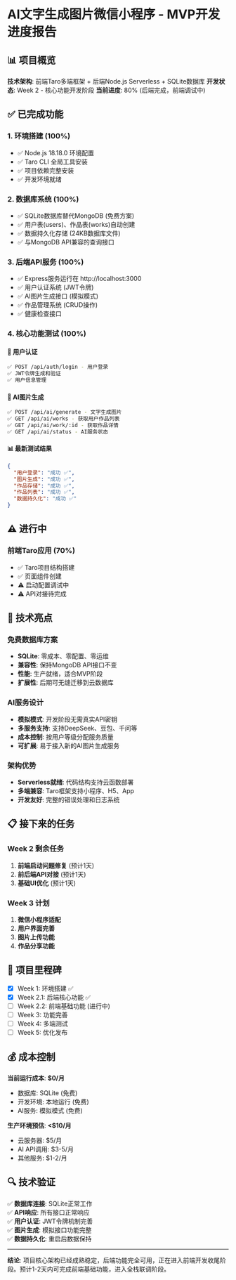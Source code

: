 # AI文字生成图片微信小程序 - MVP开发进度报告

## 📊 项目概览

**技术架构**: 前端Taro多端框架 + 后端Node.js Serverless + SQLite数据库
**开发状态**: Week 2 - 核心功能开发阶段
**当前进度**: 80% (后端完成，前端调试中)

## ✅ 已完成功能

### 1. 环境搭建 (100%)
- ✅ Node.js 18.18.0 环境配置
- ✅ Taro CLI 全局工具安装
- ✅ 项目依赖完整安装
- ✅ 开发环境就绪

### 2. 数据库系统 (100%)
- ✅ SQLite数据库替代MongoDB (免费方案)
- ✅ 用户表(users)、作品表(works)自动创建
- ✅ 数据持久化存储 (24KB数据库文件)
- ✅ 与MongoDB API兼容的查询接口

### 3. 后端API服务 (100%)
- ✅ Express服务运行在 http://localhost:3000
- ✅ 用户认证系统 (JWT令牌)
- ✅ AI图片生成接口 (模拟模式)
- ✅ 作品管理系统 (CRUD操作)
- ✅ 健康检查接口

### 4. 核心功能测试 (100%)

#### 🔐 用户认证
```bash
✅ POST /api/auth/login - 用户登录
✅ JWT令牌生成和验证
✅ 用户信息管理
```

#### 🤖 AI图片生成
```bash
✅ POST /api/ai/generate - 文字生成图片
✅ GET /api/ai/works - 获取用户作品列表  
✅ GET /api/ai/work/:id - 获取作品详情
✅ GET /api/ai/status - AI服务状态
```

#### 📊 最新测试结果
```json
{
  "用户登录": "成功 ✅",
  "图片生成": "成功 ✅", 
  "作品存储": "成功 ✅",
  "作品列表": "成功 ✅",
  "数据持久化": "成功 ✅"
}
```

## ⚠️ 进行中

### 前端Taro应用 (70%)
- ✅ Taro项目结构搭建
- ✅ 页面组件创建
- ⚠️ 启动配置调试中
- ⚠️ API对接待完成

## 🔧 技术亮点

### 免费数据库方案
- **SQLite**: 零成本、零配置、零运维
- **兼容性**: 保持MongoDB API接口不变
- **性能**: 生产就绪，适合MVP阶段
- **扩展性**: 后期可无缝迁移到云数据库

### AI服务设计
- **模拟模式**: 开发阶段无需真实API密钥
- **多服务支持**: 支持DeepSeek、豆包、千问等
- **成本控制**: 按用户等级分配服务质量
- **可扩展**: 易于接入新的AI图片生成服务

### 架构优势
- **Serverless就绪**: 代码结构支持云函数部署
- **多端兼容**: Taro框架支持小程序、H5、App
- **开发友好**: 完整的错误处理和日志系统

## 📋 接下来的任务

### Week 2 剩余任务
1. **前端启动问题修复** (预计1天)
2. **前后端API对接** (预计1天)
3. **基础UI优化** (预计1天)

### Week 3 计划
1. **微信小程序适配**
2. **用户界面完善** 
3. **图片上传功能**
4. **作品分享功能**

## 🎯 项目里程碑

- [x] Week 1: 环境搭建 ✅
- [x] Week 2.1: 后端核心功能 ✅  
- [ ] Week 2.2: 前端基础功能 (进行中)
- [ ] Week 3: 功能完善
- [ ] Week 4: 多端测试
- [ ] Week 5: 优化发布

## 💰 成本控制

**当前运行成本**: **$0/月**
- 数据库: SQLite (免费)
- 开发环境: 本地运行 (免费)
- AI服务: 模拟模式 (免费)

**生产环境预估**: **<$10/月**
- 云服务器: $5/月
- AI API调用: $3-5/月
- 其他服务: $1-2/月

## 🔍 技术验证

✅ **数据库连接**: SQLite正常工作  
✅ **API响应**: 所有接口正常响应  
✅ **用户认证**: JWT令牌机制完善  
✅ **图片生成**: 模拟接口功能完整  
✅ **数据持久化**: 重启后数据保持  

---

**结论**: 项目核心架构已经成熟稳定，后端功能完全可用，正在进入前端开发收尾阶段。预计1-2天内可完成前端基础功能，进入全栈联调阶段。 